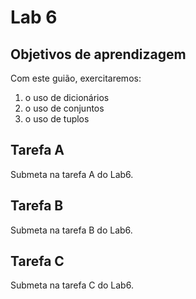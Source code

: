 # Lab 6

## Objetivos de aprendizagem

Com este guião, exercitaremos:

1. o uso de dicionários
1. o uso de conjuntos
1. o uso de tuplos

## Tarefa A

Submeta na tarefa A do Lab6.

## Tarefa B

Submeta na tarefa B do Lab6.

## Tarefa C

Submeta na tarefa C do Lab6.


